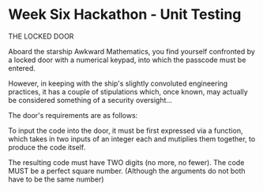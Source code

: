 # Week Six Hackathon - Unit Testing

THE LOCKED DOOR


Aboard the starship Awkward Mathematics, you find yourself confronted by a locked door with a numerical keypad, into which the passcode must be entered.

However, in keeping with the ship's slightly convoluted engineering practices, it has a couple of stipulations which, once known, may actually be considered something of a security oversight...


The door's requirements are as follows:

To input the code into the door, it must be first expressed via a function, which takes in two inputs of an integer each and mutiplies them together, to produce the code itself.

The resulting code must have TWO digits (no more, no fewer).
The code MUST be a perfect square number. (Although the arguments do not both have to be the same number)